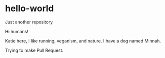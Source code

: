 # hello-world
Just another repository 

Hi humans!

Katie here, I like running, veganism, and nature.
I have a dog named Minnah.

Trying to make Pull Request.
